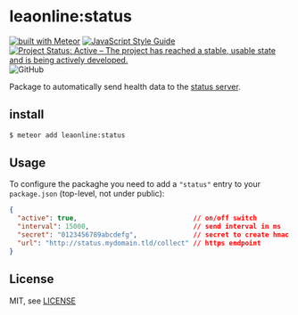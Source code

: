 # leaonline:status

[![built with Meteor](https://img.shields.io/badge/Meteor-Package-green?logo=meteor&logoColor=white)](https://meteor.com)
[![JavaScript Style Guide](https://img.shields.io/badge/code_style-standard-brightgreen.svg)](https://standardjs.com)
[![Project Status: Active – The project has reached a stable, usable state and is being actively developed.](https://www.repostatus.org/badges/latest/active.svg)](https://www.repostatus.org/#active)
![GitHub](https://img.shields.io/github/license/leaonline/status)

Package to automatically send health data to the
[status server](https://github.com/leaonline/leaonline-status).

## install

```bash
$ meteor add leaonline:status
```

## Usage

To configure the packaghe you need to add a `"status"` entry to your `package.json`
(top-level, not under public):

```json
{
  "active": true,                             // on/off switch
  "interval": 15000,                          // send interval in ms
  "secret": "0123456789abcdefg",              // secret to create hmac
  "url": "http://status.mydomain.tld/collect" // https endpoint
}
```

## License

MIT, see [LICENSE](./LICENSE)
